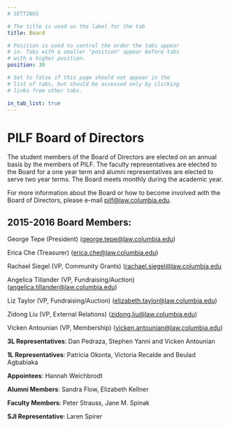 ```yaml
---
# SETTINGS

# The title is used as the label for the tab
title: Board

# Position is used to control the order the tabs appear
# in. Tabs with a smaller "position" appear before tabs
# with a higher position.
position: 30

# Set to false if this page should not appear in the
# list of tabs, but should be accessed only by clicking
# links from other tabs.

in_tab_list: true
---
```

# PILF Board of Directors

The student members of the Board of Directors are elected on an
annual basis by the members of PILF. The faculty representatives
are elected to the Board for a one year term and alumni
representatives are elected to serve two year terms. The Board
meets monthly during the academic year.

For more information about the Board or how to become involved
with the Board of Directors, please e-mail [pilf@law.columbia.edu](mailto:pilf@law.columbia.edu).

## 2015-2016 Board Members:

George Tepe (President) ([george.tepe@law.columbia.edu](mailto:george.tepe@law.columbia.edu))

Erica Che (Treasurer) ([erica.che@law.columbia.edu](mailto:erica.che@law.columbia.edu))

Rachael Siegel (VP, Community Grants) ([rachael.siegel@law.columbia.edu](mailto:rachael.siegel@law.columbia.edu)

Angelica Tillander (VP, Fundraising/Auction) ([angelica.tillander@law.columbia.edu](mailto:angelica.tillander@law.columbia.edu))

Liz Taylor (VP, Fundraising/Auction) ([elizabeth.taylor@law.columbia.edu](mailto:elizabeth.taylor@law.columbia.edu))

Zidong Liu (VP, External Relations) ([zidong.liu@law.columbia.edu](mailto:zidong.liu@law.columbia.edu))

Vicken Antounian (VP, Membership) ([vicken.antounian@law.columbia.edu](mailto:vicken.antounian@law.columbia.edu))

**3L Representatives**: Dan Pedraza, Stephen Yanni and Vicken Antounian 

**1L Representatives**: Patricia Okonta, Victoria Recalde and Beulad Agbabiaka

**Appointees**: Hannah Weichbrodt 

**Alumni Members**: Sandra Flow, Elizabeth Kellner

**Faculty Members**: Peter Strauss, Jane M. Spinak

**SJI Representative**: Laren Spirer

